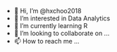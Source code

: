 - 👋 Hi, I’m @hxchoo2018
- 👀 I’m interested in Data Analytics
- 🌱 I’m currently learning R
- 💞️ I’m looking to collaborate on ...
- 📫 How to reach me ...

<!---
hxchoo2018/hxchoo2018 is a ✨ special ✨ repository because its `README.md` (this file) appears on your GitHub profile.
You can click the Preview link to take a look at your changes.
--->
